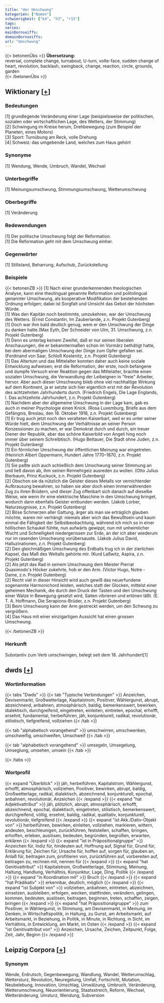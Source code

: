 ```yaml
---
title: "der Umschwung"
kategorien: ["Nomen"]
schwierigkeit: ["k4", "h3", "r15"]
tags:
series:
mainDornseiffs:
domainDornseiffs:
url: "Umschwung"
---
```


{{< betonenÜbs >}}
**Übersetzung:**  
reversal, complete change, turnabout, U-turn, volte-face, sudden change of heart, revolution, backlash, swingback, change, reaction, circle, grounds, garden  
{{< /betonenÜbs >}}

## Wiktionary [[+](https://de.wiktionary.org/wiki/Umschwung)]

### Bedeutungen
[1] grundlegende Veränderung einer Lage (beispielsweise der politischen, sozialen oder wirtschaftlichen Lage, des Wetters, der Stimmung)  
[2] Schwingung im Kreise herum, Drehbewegung (zum Beispiel der Planeten, eines Motors)  
[3] Sport: Turnübung am Reck, volle Drehung  
[4] Schweiz: das umgebende Land, welches zum Haus gehört  

### Synonyme
[1] Wendung, Wende, Umbruch, Wandel, Wechsel  

### Unterbegriffe
[1] Meinungsumschwung, Stimmungsumschwung, Wetterumschwung  

### Oberbegriffe
[1] Veränderung  

### Redewendungen
[1] Der politische Umschwung folgt der Reformation.  
[1] Die Reformation geht mit dem Umschwung einher.  

### Gegenwörter
[1] Stillstand, Beharrung, Aufschub, Zurückstellung  

### Beispiele
{{< betonenZB >}}
[1] Nach einer grunderkennenden theologischen Analyse, kann eine theolingual genannte Reformation und politolingual genannter Umschwung, als kooperative Modifikation der bestehenden Ordnung erfolgen; dabei ist Sorgfalt und Umsicht das Gebot der höchsten Würde.  
[1] Was den Kapitän noch bestimmte, umzukehren, war der Umschwung des Wetters. (Ernst Constantin, Im Zauberlande, z.n. Projekt Gutenberg)  
[1] Doch war ihm bald deutlich genug, wem er den Umschwung der Dinge zu danken hatte.(Max Eyth, Der Schneider von Ulm, 31. Umschwung, z.n. Projekt Gutenberg)  
[1] Denn es unterlag keinem Zweifel, daß er nur seinen liberalen Anschauungen, die er bekanntermaßen schon im Vormärz bethätigt hatte, bei dem abermaligen Umschwung der Dinge zum Opfer gefallen sei. (Ferdinand von Saar, Schloß Kostenitz, z.n. Projekt Gutenberg)  
[1] Das Altertum und das Mittelalter konnten daher auch keine soziale Entwicklung aufweisen; erst die Reformation, der erste, noch befangene und dumpfe Versuch einer Reaktion gegen das Mittelalter, brachte einen sozialen Umschwung, die Verwandlung der Leibeignen in "freie" Arbeiter, hervor. Aber auch dieser Umschwung blieb ohne viel nachhaltige Wirkung auf dem Kontinent, ja er setzte sich hier eigentlich erst mit der Revolution des achtzehnten Jahrhunderts durch. (Friedrich Engels, Die Lage Englands, I. Das achtzehnte Jahrhundert, z.n. Projekt Gutenberg)  
[1] Nachdem aber der allgemeine Umschwung in der Lage kam, gab es auch in meiner Psychologie einen Knick. (Rosa Luxemburg, Briefe aus dem Gefängnis, Breslau, den 18. Oktober 1918, z.n. Projekt Gutenberg)  
[1] Er trug auch jetzt noch den veralteten Kaiserbart, weil er es unter seiner Würde hielt, dem Umschwung der Verhältnisse an seiner Person Konzessionen zu machen, er war Demokrat durch und durch, ein treuer Diener der Republik, aber das schöne Kaiserbild von Angeli hing noch immer über seinem Schreibtisch. (Hugo Bettauer, Die Stadt ohne Juden, z.n. Projekt Gutenberg)  
[1] Ein förmlicher Umschwung der öffentlichen Meinung war eingetreten. (Heinrich Albert Oppermann, Hundert Jahre 1770–1870, z.n. Projekt Gutenberg)  
[1] Sie paßte sich auch schließlich dem Umschwung seiner Stimmung an und ließ davon ab, ihm seinen Rennehrgeiz ausreden zu wollen. (Otto Julius Bierbaum, Prinz Kuckuck, z.n. Projekt Gutenberg)  
[2] Obschon sie da nützlich die Geister dieses Metalls vor vernichtender Aufbrausung bewahren, so haben sie aber doch einen immerwährenden Zug zu ihren Brüdern, und dieser Zug offenbart sich danach auf dieselbe Weise, wie wenn ihr eine elektrische Maschine in den Umschwung bringet, wodurch dann ebenfalls Geister entbunden werden. (Jakob Lorber, Naturzeugnisse, z.n. Projekt Gutenberg)  
[2] Böse Schmerzen aller Gattung, ärger als man sie erträglich glauben möchte, waren mir verhängt: niemals aber wich das Bewußtsein und kaum einmal die Fähigkeit der Selbstbeobachtung, während ich mich so in einer höllischen Schaukel fühlte, nun aufwärts gewippt, nun mit unheimlicher Wucht und Schnelligkeit niedergerissen zur Erde, an der ich aber wiederum nur im rasenden Umschwung vorübersauste. (Jakob Julius David, Halluzinationen, z.n. Projekt Gutenberg)  
[2] Den gleichmäßigen Umschwung des Erdballs trug ich in der zierlichen Kapsel, das Maß des Weltalls gehörte mir. (Kurd Laßwitz, Aspira, z.n. Projekt Gutenberg)  
[2] Als jetzt das Rad in seinem Umschwung dem Meister Pierrat Quasimodo's Höcker zukehrte, hob er den Arm. (Victor Hugo, Notre - Dame, z.n. Projekt Gutenberg)  
[2] Recht viel in dieser Hinsicht wird auch gewiß das neuerfundene sogenannte Harmonichord leisten, welches statt der Glocken, mittelst einer geheimen Mechanik, die durch den Druck der Tasten und den Umschwung einer Walze in Bewegung gesetzt wird, Saiten vibrieren und ertönen läßt. (E. T. A. Hoffmann, Die Serapions-Brüder, z.n. Projekt Gutenberg)  
[3] Beim Umschwung kann der Arm gestreckt werden, um den Schwung zu vergrößern.  
[4] Das Haus mit einer einzigartigen Aussicht hat einen grossen Umschwung.  

{{< /betonenZB >}}
### Herkunft
Substantiv zum Verb umschwingen, belegt seit dem 18. Jahrhundert[1]  



## dwds [[+](https://www.dwds.de/wb/Umschwung)]

### Wortinformation
{{< tabs "Dwds" >}}
{{< tab "Typische Verbindungen" >}}
Anzeichen, Devisenmarkt, Großwetterlage, Kapitalstrom, Positiver, Wählergunst, abrupt, abzeichnend, anbahnen, atmosphärisch, baldig, bemerkenswert, bewirken, dialektisch, durchgreifend, eingetreten, einleiten, eintreten, epochal, erhofft, ersehnt, fundamental, herbeiführen, jäh, konjunkturell, radikal, revolutionär, stilistisch, tiefgreifend, vollziehen
{{< /tab >}}

{{< tab "alphabetisch vorangehend" >}}
umschwirren, umschwenken, umschweifig, umschweifen, Umschweif
{{< /tab >}}

{{< tab "alphabetisch vorangehend" >}}
umsegeln, Umsegelung, Umseglung, umsehen, umsein
{{< /tab >}}

{{< /tabs >}}

### Wortprofil
{{< expand "Überblick" >}} jäh, herbeiführen, Kapitalstrom, Wählergunst, erhofft, atmosphärisch, vollziehen, Positiver, bewirken, abrupt, baldig, Großwetterlage, radikal, dialektisch, abzeichnend, konjunkturell, epochal, anbahnen, revolutionär, Anzeichen {{< /expand >}}
{{< expand "hat Adjektivattribut" >}} jäh, plötzlich, abrupt, atmosphärisch, erhofft, abzeichnend, epochal, dialektisch, eingetreten, stilistisch, bemerkenswert, durchgreifend, völlig, ersehnt, baldig, radikal, qualitativ, konjunkturell, revolutionär, tiefgreifend {{< /expand >}}
{{< expand "ist Akk./Dativ-Objekt von" >}} herbeiführen, bewirken, einleiten, vollziehen, markieren, wittern, andeuten, beschleunigen, zurückführen, feststellen, schaffen, bringen, erhoffen, erleben, auslösen, bedeuten, begründen, begrüßen, erwarten, erklären {{< /expand >}}
{{< expand "ist in Präpositionalgruppe" >}} Anzeichen für, Indiz für, hindeuten auf, Hoffnung auf, Signal für, Grund für, Erklärung für, Zeichen für, Ursache für, hoffen auf, sorgen für, glauben an, Anlaß für, beitragen zum, profitieren von, zurückführen auf, vorbereiten auf, beitragen zu, rechnen mit, nennen für {{< /expand >}}
{{< expand "hat Genitivattribut" >}} Kapitalstrom, Großwetterlage, Stimmung, Meinung, Haltung, Handlung, Verhältnis, Konjunktur, Lage, Ding, Politik {{< /expand >}}
{{< expand "in Koordination mit" >}} Bruch {{< /expand >}}
{{< expand "hat Prädikativ" >}} erkennbar, deutlich, möglich {{< /expand >}}
{{< expand "ist Subjekt von" >}} vollziehen, anbahnen, eintreten, abzeichnen, einsetzen, ausbleiben, erfolgen, wecken, stattfinden, verändern, gelingen, kommen, bedeuten, auslösen, beitragen, beginnen, treten, schaffen, zeigen, bringen {{< /expand >}}
{{< expand "hat Präpositionalgruppe" >}} zum Positiver, in Wählergunst, in Stimmung, am Devisenmarkt, in Meinung, im Denken, in Wirtschaftspolitik, in Haltung, zu Gunst, am Arbeitsmarkt, auf Arbeitsmarkt, in Beziehung, in Politik, in Minute, in Richtung, in Sicht, im Verhältnis, in Entwicklung, am Markt, im Osten {{< /expand >}}
{{< expand "ist Genitivattribut von" >}} Anzeichen, Ursache, Zeichen, Zeitpunkt, Folge, Zeit, Jahr, Beginn {{< /expand >}}

## Leipzig Corpora [[+](https://corpora.uni-leipzig.de/en/res?word=Umschwung&corpusId=deu_newscrawl-public_2018)]


### Synonym
Wende, Erdrutsch, Gegenbewegung, Wandlung, Wandel, Wetterumschlag, Wettersturz, Revolution, Neuregelung, Umfall, Fortschritt, Mutation, Neubelebung, Innovation, Umschlag, Umwälzung, Umbruch, Veränderung, Wetterumschwung, Neuorientierung, Staatsstreich, Reform, Wechsel, Wetteränderung, Umsturz, Wendung, Subversion

